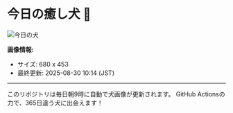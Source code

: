 # 今日の癒し犬 🐶
 
![今日の犬](https://teru-kuma.github.io/daily-character/daily.jpg?d=202508301014)

**画像情報:**
- サイズ: 680 x 453
- 最終更新: 2025-08-30 10:14 (JST)

---

このリポジトリは毎日朝9時に自動で犬画像が更新されます。
GitHub Actionsの力で、365日違う犬に出会えます！
